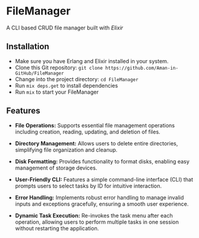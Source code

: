 # FileManager

A CLI based CRUD file manager built with _Elixir_

## Installation

- Make sure you have Erlang and Elixir installed in your system.
- Clone this Git repository: `git clone https://github.com/Aman-in-GitHub/FileManager`
- Change into the project directory: `cd FileManager`
- Run `mix deps.get` to install dependencies
- Run `mix` to start your FileManager

## Features

- **File Operations:** Supports essential file management operations including creation, reading, updating, and deletion of files.

- **Directory Management:** Allows users to delete entire directories, simplifying file organization and cleanup.

- **Disk Formatting:** Provides functionality to format disks, enabling easy management of storage devices.

- **User-Friendly CLI:** Features a simple command-line interface (CLI) that prompts users to select tasks by ID for intuitive interaction.

- **Error Handling:** Implements robust error handling to manage invalid inputs and exceptions gracefully, ensuring a smooth user experience.

- **Dynamic Task Execution:** Re-invokes the task menu after each operation, allowing users to perform multiple tasks in one session without restarting the application.
